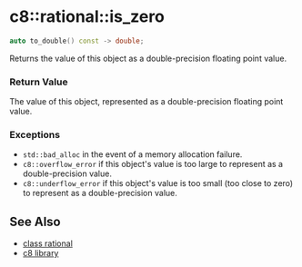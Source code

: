# c8::rational::is\_zero #

```cpp
auto to_double() const -> double;
```

Returns the value of this object as a double-precision floating point value.

### Return Value ###

The value of this object, represented as a double-precision floating point value.

### Exceptions ###

* `std::bad_alloc` in the event of a memory allocation failure.
* `c8::overflow_error` if this object's value is too large to represent as a double-precision value.
* `c8::underflow_error` if this object's value is too small (too close to zero) to represent as a double-precision value.


## See Also ##

* [class rational](c8_rational)
* [c8 library](c8)

